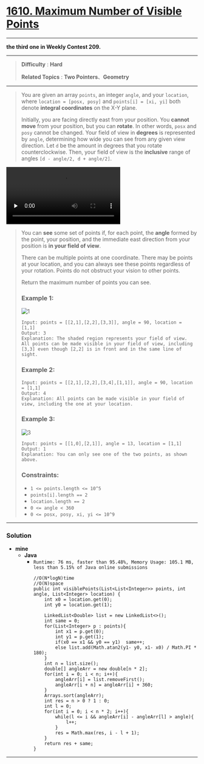 # [1610. Maximum Number of Visible Points](https://leetcode.com/problems/maximum-number-of-visible-points/)

---

**the third one in Weekly Contest 209.**

---

> **Difficulty** : **Hard**
>
> **Related Topics** : **Two Pointers**、**Geometry**

---

> You are given an array `points`, an integer `angle`, and your `location`, where `location = [posx, posy]` and `points[i] = [xi, yi]` both denote **integral coordinates** on the X-Y plane.
>
> Initially, you are facing directly east from your position.
> You **cannot move** from your position, but you can **rotate**.
> In other words, `posx` and `posy` cannot be changed.
> Your field of view in **degrees** is represented by `angle`, determining how wide you can see from any given view direction.
> Let `d` be the amount in degrees that you rotate counterclockwise. Then, your field of view is the **inclusive** range of angles `[d - angle/2, d + angle/2]`.
>


<video id="video" controls="" preload="none">
<source id="mp4" src="https://assets.leetcode.com/uploads/2020/09/30/angle.mp4" type="video/mp4">
</video>

>
>
> You can **see** some set of points if, for each point, the **angle** formed by the point, your position, and the immediate east direction from your position is **in your field of view**.
>
> There can be multiple points at one coordinate. There may be points at your location, and you can always see these points regardless of your rotation. Points do not obstruct your vision to other points.
>
> Return the maximum number of points you can see.
>
>
>
> ### Example 1:
> ![1](https://assets.leetcode.com/uploads/2020/09/30/89a07e9b-00ab-4967-976a-c723b2aa8656.png)
> ```
> Input: points = [[2,1],[2,2],[3,3]], angle = 90, location = [1,1]
> Output: 3
> Explanation: The shaded region represents your field of view. All points can be made visible in your field of view, including [3,3] even though [2,2] is in front and in the same line of sight.
> ```
>
> ### Example 2:
> ```
> Input: points = [[2,1],[2,2],[3,4],[1,1]], angle = 90, location = [1,1]
> Output: 4
> Explanation: All points can be made visible in your field of view, including the one at your location.
> ```
>
> ### Example 3:
> ![3](https://assets.leetcode.com/uploads/2020/09/30/5010bfd3-86e6-465f-ac64-e9df941d2e49.png)
> ```
> Input: points = [[1,0],[2,1]], angle = 13, location = [1,1]
> Output: 1
> Explanation: You can only see one of the two points, as shown above.
> ```
>
> ### Constraints:
> * `1 <= points.length <= 10^5`
> * `points[i].length == 2`
> * `location.length == 2`
> * `0 <= angle < 360`
> * `0 <= posx, posy, xi, yi <= 10^9`

---


### Solution
* **mine**
  * **Java**
    * `Runtime: 76 ms, faster than 95.48%, Memory Usage: 105.1 MB, less than 5.15% of Java online submissions`
      ```
      //O(N*logN)time
      //O(N)space
      public int visiblePoints(List<List<Integer>> points, int angle, List<Integer> location) {
          int x0 = location.get(0);
          int y0 = location.get(1);

          LinkedList<Double> list = new LinkedList<>();
          int same = 0;
          for(List<Integer> p : points){
              int x1 = p.get(0);
              int y1 = p.get(1);
              if(x0 == x1 && y0 == y1)  same++;
              else list.add(Math.atan2(y1- y0, x1- x0) / Math.PI * 180);
          }
          int n = list.size();
          double[] angleArr = new double[n * 2];
          for(int i = 0; i < n; i++){
              angleArr[i] = list.removeFirst();
              angleArr[i + n] = angleArr[i] + 360;
          }
          Arrays.sort(angleArr);
          int res = n > 0 ? 1 : 0;
          int l = 0;
          for(int i = 0; i < n * 2; i++){
              while(l <= i && angleArr[i] - angleArr[l] > angle){
                  l++;
              }
              res = Math.max(res, i - l + 1);
          }
          return res + same;
      }
      ```

---




